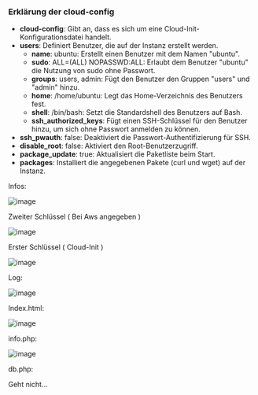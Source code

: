 ### Erklärung der cloud-config

- **cloud-config**: Gibt an, dass es sich um eine Cloud-Init-Konfigurationsdatei handelt.  
- **users**: Definiert Benutzer, die auf der Instanz erstellt werden.  
  - **name**: ubuntu: Erstellt einen Benutzer mit dem Namen "ubuntu".  
  - **sudo**: ALL=(ALL) NOPASSWD:ALL: Erlaubt dem Benutzer "ubuntu" die Nutzung von sudo ohne Passwort.  
  - **groups**: users, admin: Fügt den Benutzer den Gruppen "users" und "admin" hinzu.  
  - **home**: /home/ubuntu: Legt das Home-Verzeichnis des Benutzers fest.  
  - **shell**: /bin/bash: Setzt die Standardshell des Benutzers auf Bash.  
  - **ssh_authorized_keys**: Fügt einen SSH-Schlüssel für den Benutzer hinzu, um sich ohne Passwort anmelden zu können.  
- **ssh_pwauth**: false: Deaktiviert die Passwort-Authentifizierung für SSH.  
- **disable_root**: false: Aktiviert den Root-Benutzerzugriff.  
- **package_update**: true: Aktualisiert die Paketliste beim Start.  
- **packages**: Installiert die angegebenen Pakete (curl und wget) auf der Instanz.

Infos:

![image](https://github.com/user-attachments/assets/ed08edc9-58b6-45e1-90b6-146909402d2f)


Zweiter Schlüssel ( Bei Aws angegeben )

![image](https://github.com/user-attachments/assets/e423e237-bdc3-49dd-860b-056c2cd057d3)


Erster Schlüssel ( Cloud-Init )


![image](https://github.com/user-attachments/assets/9db98fa5-d076-46d9-a44a-d5838e8fa341)

Log:

![image](https://github.com/user-attachments/assets/b81ee2e5-e45d-45da-8ee8-505146cd40a2)

Index.html:

![image](https://github.com/user-attachments/assets/e14a97b0-4d79-4d0a-8332-1085beaa64fa)

info.php:

![image](https://github.com/user-attachments/assets/1767e791-1199-4a98-85dc-48615293b2a3)

db.php:

Geht nicht...

